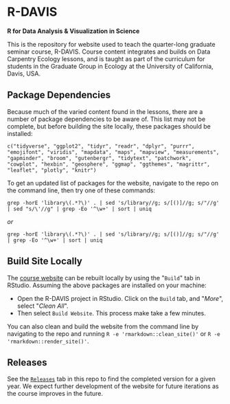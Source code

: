 # R-DAVIS

**R for Data Analysis &amp; Visualization in Science**

This is the repository for website used to teach the quarter-long graduate seminar course, R-DAVIS. Course content integrates and builds on Data Carpentry Ecology lessons, and is taught as part of the curriculum for students in the Graduate Group in Ecology at the University of California, Davis, USA.

## Package Dependencies

Because much of the varied content found in the lessons, there are a number of package dependencies to be aware of. This list may not be complete, but before building the site locally, these packages should be installed:

`c("tidyverse", "ggplot2", "tidyr", "readr", "dplyr", "purrr", "emojifont",
"viridis", "mapdata", "maps", "mapview", "measurements", "gapminder", "broom",
"gutenbergr", "tidytext", "patchwork", "cowplot", "hexbin", "geosphere", "ggmap",
"ggthemes", "magrittr", "leaflet", "plotly", "knitr")`

To get an updated list of packages for the website, navigate to the repo on the command line, then try one of these commands:

```
grep -horE 'library\(.*?\)' . | sed 's/library//g; s/[()]//g; s/"//g' | sed "s/\'//g" | grep -Eo '^\w+' | sort | uniq
```
*or*
```
grep -horE 'library\(.*?\)' . | sed 's/library//g; s/[()]//g; s/"//g' | grep -Eo '^\w+' | sort | uniq
```

## Build Site Locally

The [course website](https://gge-ucd.github.io/R-DAVIS/) can be rebuilt locally by using the "`Build`" tab in RStudio. Assuming the above packages are installed on your machine:

 - Open the R-DAVIS project in RStudio. Click on the `Build` tab, and "*More*", select "*Clean All*".
 - Then select `Build Website`. This process make take a few minutes.

You can also clean and build the website from the command line by navigating to the repo and running `R -e 'rmarkdown::clean_site()'` or `R -e 'rmarkdown::render_site()'`.

## Releases
 
See the [`Releases`](https://github.com/gge-ucd/R-DAVIS/releases) tab in this repo to find the completed version for a given year. We expect further development of the website for future iterations as the course improves in the future.

